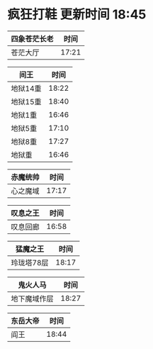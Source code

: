 # 疯狂打鞋 更新时间 18:45

| 四象苍茫长老   | 时间    |
|--------|-------|
| 苍茫大厅 | 17:21 |

| 间王   | 时间    |
|--------|-------|
| 地狱14重 | 18:22 |
| 地狱15重 | 18:40 |
| 地狱1重 | 16:46 |
| 地狱5重 | 17:10 |
| 地狱8重 | 17:27 |
| 地狱重 | 16:46 |

| 赤魔统帅   | 时间    |
|--------|-------|
| 心之魔域 | 17:17 |

| 叹息之王   | 时间    |
|--------|-------|
| 叹息回廊 | 16:58 |

| 猛魔之王   | 时间    |
|--------|-------|
| 玲珑塔78层 | 18:17 |

| 鬼火人马   | 时间    |
|--------|-------|
| 地下魔域作层 | 18:27 |

| 东岳大帝   | 时间    |
|--------|-------|
| 阎王 | 18:44 |